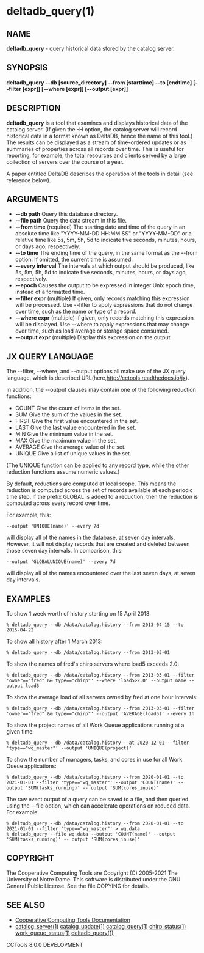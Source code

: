 






















# deltadb_query(1)

## NAME
**deltadb_query** - query historical data stored by the catalog server.

## SYNOPSIS
****deltadb_query --db [source_directory] --from [starttime] --to [endtime] [--filter [expr]] [--where [expr]] [--output [expr]]****

## DESCRIPTION

**deltadb_query** is a tool that examines and displays historical data of the catalog server.
(If given the -H option, the catalog server will record historical data in a format
known as DeltaDB, hence the name of this tool.)
The results can be displayed as a stream of time-ordered updates
or as summaries of properties across all records over time.
This is useful for reporting, for example, the total resources and clients
served by a large collection of servers over the course of a year.

A paper entitled DeltaDB describes the operation of the tools in detail (see reference below).

## ARGUMENTS

- **--db path**  Query this database directory.
- **--file path**  Query the data stream in this file.
- **--from time**  (required) The starting date and time of the query in an absolute time like "YYYY-MM-DD HH:MM:SS" or "YYYY-MM-DD" or a relative time like 5s, 5m, 5h, 5d to indicate five seconds, minutes, hours, or days ago, respectively.
- **--to time**  The ending time of the query, in the same format as the --from option.  If omitted, the current time is assumed.
- **--every interval**  The intervals at which output should be produced, like 5s, 5m, 5h, 5d to indicate five seconds, minutes, hours, or days ago, respectively.
- **--epoch**  Causes the output to be expressed in integer Unix epoch time, instead of a formatted time.
- **--filter expr**  (multiple) If given, only records matching this expression will be processed.  Use --filter to apply expressions that do not change over time, such as the name or type of a record.
- **--where expr**   (multiple) If given, only records matching this expression will be displayed.  Use --where to apply expressions that may change over time, such as load average or storage space consumed.
- **--output expr**  (multiple) Display this expression on the output.


## JX QUERY LANGUAGE

The --filter, --where, and --output options all make use of the JX query language,
which is described URL(here,http://cctools.readthedocs.io/jx).

In addition, the --output clauses may contain one of the following reduction functions:


- COUNT Give the count of items in the set.
- SUM Give the sum of the values in the set.
- FIRST Give the first value encountered in the set.
- LAST Give the last value encountered in the set.
- MIN Give the minimum value in the set.
- MAX Give the maximum value in the set.
- AVERAGE Give the average value of the set.
- UNIQUE Give a list of unique values in the set.


(The UNIQUE function can be applied to any record type, while the other reduction functions assume numeric values.)

By default, reductions are computed at local scope.  This means the reduction is computed across the set of 
records available at each periodic time step.  If the prefix GLOBAL is added to a reduction, then the reduction
is computed across every record over time.

For example, this:

```
--output 'UNIQUE(name)' --every 7d
```

will display all of the names in the database, at seven day intervals.  However, it will not display records that are
created and deleted between those seven day intervals.  In comparison, this:

```
--output 'GLOBALUNIQUE(name)' --every 7d
```

will display all of the names encountered over the last seven days, at seven day intervals.

## EXAMPLES

To show 1 week worth of history starting on 15 April 2013:

```
% deltadb_query --db /data/catalog.history --from 2013-04-15 --to 2015-04-22
```

To show all history after 1 March 2013:

```
% deltadb_query --db /data/catalog.history --from 2013-03-01
```

To show the names of fred's chirp servers where load5 exceeds 2.0:

```
% deltadb_query --db /data/catalog.history --from 2013-03-01 --filter 'owner=="fred" && type=="chirp"' --where 'load5>2.0' --output name --output load5
```

To show the average load of all servers owned by fred at one hour intervals:

```
% deltadb_query --db /data/catalog.history --from 2013-03-01 --filter 'owner=="fred" && type=="chirp"' --output 'AVERAGE(load5)' --every 1h
```

To show the project names of all Work Queue applications running at a given time:

```
% deltadb_query --db /data/catalog.history --at 2020-12-01 --filter 'type=="wq_master"' --output 'UNIQUE(project)'
```

To show the number of managers, tasks, and cores in use for all Work Queue applications:

```
% deltadb_query --db /data/catalog.history --from 2020-01-01 --to 2021-01-01 --filter 'type=="wq_master"' --output 'COUNT(name)' --output 'SUM(tasks_running)' -- output 'SUM(cores_inuse)'
```

The raw event output of a query can be saved to a file, and then queried using the --file option, which can accelerate operations on reduced data.  For example:

```
% deltadb_query --db /data/catalog.history --from 2020-01-01 --to 2021-01-01 --filter 'type=="wq_master"' > wq.data
% deltadb_query --file wq.data --output 'COUNT(name)' --output 'SUM(tasks_running)' -- output 'SUM(cores_inuse)'
```

## COPYRIGHT

The Cooperative Computing Tools are Copyright (C) 2005-2021 The University of Notre Dame.  This software is distributed under the GNU General Public License.  See the file COPYING for details.

## SEE ALSO

- [Cooperative Computing Tools Documentation]("../index.html")
- [catalog_server(1)](catalog_server.md)  [catalog_update(1)](catalog_update.md)  [catalog_query(1)](catalog_query.md)  [chirp_status(1)](chirp_status.md)  [work_queue_status(1)](work_queue_status.md)   [deltadb_query(1)](deltadb_query.md)


CCTools 8.0.0 DEVELOPMENT
